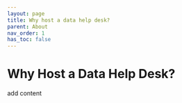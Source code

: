 ```yaml
---
layout: page
title: Why host a data help desk?
parent: About
nav_order: 1
has_toc: false
---
```


# Why Host a Data Help Desk?

add content
